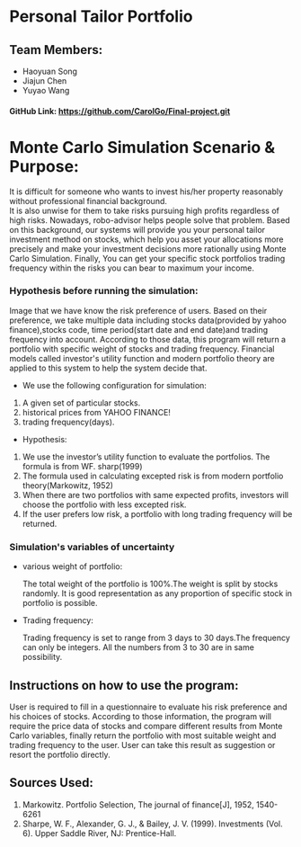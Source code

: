 # Personal Tailor Portfolio


## Team Members:
- Haoyuan Song
- Jiajun Chen
- Yuyao Wang  
#### GitHub Link: https://github.com/CarolGo/Final-project.git


# Monte Carlo Simulation Scenario & Purpose:
It is difficult for someone who wants to invest his/her property reasonably without professional financial background.  
It is also unwise for them to take risks pursuing high profits regardless of high risks. Nowadays, robo-advisor helps people solve that problem. Based on this background, our systems will provide you your personal 
tailor investment method on stocks, which help you asset your allocations more precisely and make your investment decisions 
more rationally using Monte Carlo Simulation. Finally, You can get your specific stock portfolios trading frequency 
within the risks you can bear to maximum your income.


### Hypothesis before running the simulation:
Image that we have know the risk preference of users. Based on their preference, we take multiple data including stocks data(provided by yahoo finance),stocks code, time period(start date
and end date)and trading frequency into account. According to those data, this program will return a portfolio with specific weight of stocks and trading frequency.
Financial models called investor's utility function and modern portfolio theory are applied to this system to help the system decide that.
- We use the following configuration for simulation:
1. A given set of particular stocks.
1. historical prices from YAHOO FINANCE!
1. trading frequency(days).

- Hypothesis:  

1. We use the investor’s utility function to evaluate the portfolios. The formula is from WF. sharp(1999)
1. The formula used in calculating excepted risk is from modern portfolio theory(Markowitz, 1952)
1. When there are two portfolios with same expected profits, investors will choose the portfolio with less excepted risk.
1. If the user prefers low risk, a portfolio with long trading frequency will be returned.

### Simulation's variables of uncertainty
- various weight of portfolio:  

  The total weight of the portfolio is 100%.The weight is split by stocks randomly. It is good representation as any proportion of specific stock in portfolio is possible.
- Trading frequency:  


  Trading frequency is set to range from 3 days to 30 days.The frequency can only be integers. All the numbers from 3 to 30 are in same possibility.


## Instructions on how to use the program:
User is required to fill in a questionnaire to evaluate his risk preference and his choices  of stocks. According to those information, the program will require the price data of stocks and compare different results from Monte Carlo variables, finally return the portfolio with most suitable weight and trading frequency to the user. User can take this result as suggestion or resort the portfolio directly.


## Sources Used:
1. Markowitz. Portfolio Selection, The journal of finance[J], 1952, 1540-6261
1. Sharpe, W. F., Alexander, G. J., & Bailey, J. V. (1999). Investments (Vol. 6). Upper Saddle River, NJ: Prentice-Hall.

